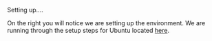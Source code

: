 Setting up....

On the right you will notice we are setting up the environment.  We are running through the setup steps for Ubuntu located [here](https://www.microsoft.com/net/core#linuxubuntu).
